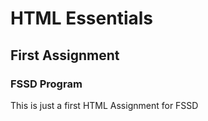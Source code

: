 # HTML Essentials 
## First Assignment
### FSSD Program
This is just a first HTML Assignment for FSSD
